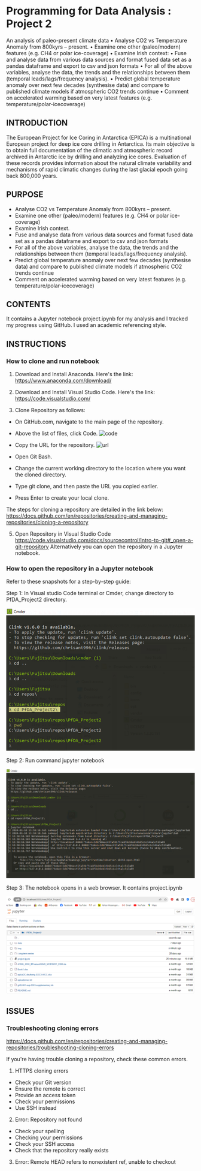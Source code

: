# Programming for Data Analysis : Project 2

An analysis of paleo-present climate data
• Analyse CO2 vs Temperature Anomaly from 800kyrs – present.
• Examine one other (paleo/modern) features (e.g. CH4 or polar ice-coverage)
• Examine Irish context:
• Fuse and analyse data from various data sources and format fused data set as a pandas
dataframe and export to csv and json formats
• For all of the above variables, analyse the data, the trends and the relationships between
them (temporal leads/lags/frequency analysis).
• Predict global temperature anomaly over next few decades (synthesise data) and compare to
published climate models if atmospheric CO2 trends continue
• Comment on accelerated warming based on very latest features (e.g. temperature/polar-icecoverage)

## INTRODUCTION
The European Project for Ice Coring in Antarctica (EPICA) is a multinational European project for deep ice core drilling in Antarctica. Its main objective is to obtain full documentation of the climatic and atmospheric record archived in Antarctic ice by drilling and analyzing ice cores. Evaluation of these records provides information about the natural climate variability and mechanisms of rapid climatic changes during the last glacial epoch going back 800,000 years.

## PURPOSE
- Analyse CO2 vs Temperature Anomaly from 800kyrs – present.
- Examine one other (paleo/modern) features (e.g. CH4 or polar ice-coverage)
- Examine Irish context.
- Fuse and analyse data from various data sources and format fused data set as a pandas
dataframe and export to csv and json formats
- For all of the above variables, analyse the data, the trends and the relationships between
them (temporal leads/lags/frequency analysis).
- Predict global temperature anomaly over next few decades (synthesise data) and compare to
published climate models if atmospheric CO2 trends continue
- Comment on accelerated warming based on very latest features (e.g. temperature/polar-icecoverage)

## CONTENTS
It contains a Jupyter notebook project.ipynb for my analysis and I tracked my progress using GitHub.
I used an academic referencing style.

## INSTRUCTIONS
### How to clone and run notebook
1. Download and Install Anaconda. Here's the link:
https://www.anaconda.com/download/

2) Download and Install Visual Studio Code. Here's the link:
https://code.visualstudio.com/

3) Clone Repository as follows:
- On GitHub.com, navigate to the main page of the repository.
  
- Above the list of files, click Code.
  ![code](https://docs.github.com/assets/cb-14601/mw-1440/images/help/repository/code-button.webp)

- Copy the URL for the repository.
  ![url](https://docs.github.com/assets/cb-69468/mw-1440/images/help/repository/https-url-clone-cli.webp)
  
- Open Git Bash.
  
- Change the current working directory to the location where you want the cloned directory.
  
- Type git clone, and then paste the URL you copied earlier.
  
- Press Enter to create your local clone.
  
The steps for cloning a repository are detailed in the link below:
https://docs.github.com/en/repositories/creating-and-managing-repositories/cloning-a-repository

5) Open Repository in Visual Studio Code
https://code.visualstudio.com/docs/sourcecontrol/intro-to-git#_open-a-git-repository
Alternatively you can open the repository in a Jupyter notebook.

### How to open the repository in a Jupyter notebook

Refer to these snapshots for a step-by-step guide:

Step 1: In Visual studio Code terminal or Cmder, change directory to PfDA_Project2 directory.

![step_1](./img/cd.PNG)

Step 2: Run command jupyter notebook

![step_2](./img/cmder.PNG)

Step 3: The notebook opens in a web browser. It contains project.ipynb

![step_3](./img/jupyter.PNG)

## ISSUES
### Troubleshooting cloning errors

https://docs.github.com/en/repositories/creating-and-managing-repositories/troubleshooting-cloning-errors

If you're having trouble cloning a repository, check these common errors.
1. HTTPS cloning errors
 - Check your Git version
 - Ensure the remote is correct
 - Provide an access token
 - Check your permissions
 - Use SSH instead
 
 2. Error: Repository not found
  - Check your spelling
  - Checking your permissions
  - Check your SSH access
  - Check that the repository really exists
  
 3. Error: Remote HEAD refers to nonexistent ref, unable to checkout
